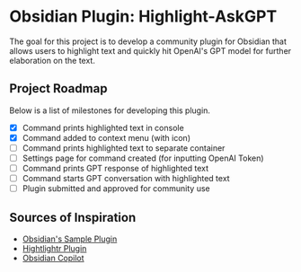 # Obsidian Plugin: Highlight-AskGPT 
The goal for this project is to develop a community plugin for Obsidian that allows users to highlight text and quickly hit OpenAI's GPT model for further elaboration on the text.

## Project Roadmap
Below is a list of milestones for developing this plugin. 
 - [X] Command prints highlighted text in console
 - [X] Command added to context menu (with icon)
 - [ ] Command prints highlighted text to separate container
 - [ ] Settings page for command created (for inputting OpenAI Token)
 - [ ] Command prints GPT response of highlighted text
 - [ ] Command starts GPT conversation with highlighted text
 - [ ] Plugin submitted and approved for community use

## Sources of Inspiration
- [Obsidian's Sample Plugin](https://github.com/obsidianmd/obsidian-sample-plugin)
- [Hightlightr Plugin](https://github.com/chetachiezikeuzor/Highlightr-Plugin)
- [Obsidian Copilot](https://github.com/logancyang/obsidian-copilot)

